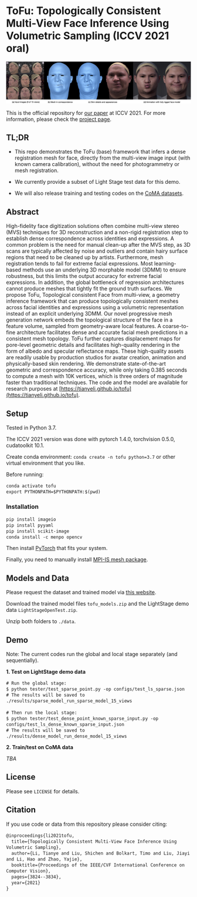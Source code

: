 # ToFu: Topologically Consistent Multi-View Face Inference Using Volumetric Sampling (ICCV 2021 oral)

![Teaser](media/teaser.jpg)

This is the official repository for [our paper](https://openaccess.thecvf.com/content/ICCV2021/papers/Li_Topologically_Consistent_Multi-View_Face_Inference_Using_Volumetric_Sampling_ICCV_2021_paper.pdf) at ICCV 2021. For more information, please check the [project page](https://tianyeli.github.io/tofu).


## TL;DR

- This repo demonstrates the ToFu (base) framework that infers a dense registration mesh for face, directly from the multi-view image input (with known camera calibration), without the need for photogrammetry or mesh registration.

- We currently provide a subset of Light Stage test data for this demo.

- We will also release training and testing codes on the [CoMA datasets](https://coma.is.tue.mpg.de/).


## Abstract

High-fidelity face digitization solutions often combine multi-view stereo (MVS) techniques for 3D reconstruction and a non-rigid registration step to establish dense correspondence across identities and expressions. A common problem is the need for manual clean-up after the MVS step, as 3D scans are typically affected by noise and outliers and contain hairy surface regions that need to be cleaned up by artists. Furthermore, mesh registration tends to fail for extreme facial expressions. Most learning-based methods use an underlying 3D morphable model (3DMM) to ensure robustness, but this limits the output accuracy for extreme facial expressions. In addition, the global bottleneck of regression architectures cannot produce meshes that tightly fit the ground truth surfaces. We propose ToFu, Topological consistent Face from multi-view, a geometry inference framework that can produce topologically consistent meshes across facial identities and expressions using a volumetric representation instead of an explicit underlying 3DMM. Our novel progressive mesh generation network embeds the topological structure of the face in a feature volume, sampled from geometry-aware local features. A coarse-to-fine architecture facilitates dense and accurate facial mesh predictions in a consistent mesh topology. ToFu further captures displacement maps for pore-level geometric details and facilitates high-quality rendering in the form of albedo and specular reflectance maps. These high-quality assets are readily usable by production studios for avatar creation, animation and physically-based skin rendering. We demonstrate state-of-the-art geometric and correspondence accuracy, while only taking 0.385 seconds to compute a mesh with 10K vertices, which is three orders of magnitude faster than traditional techniques. The code and the model are available for research purposes at [https://tianyeli.github.io/tofu](https://tianyeli.github.io/tofu).


## Setup

Tested in Python 3.7.

The ICCV 2021 version was done with pytorch 1.4.0, torchvision 0.5.0, cudatoolkit 10.1.

Create conda environment: `conda create -n tofu python=3.7` or other virtual environment that you like.

Before running:
```
conda activate tofu
export PYTHONPATH=$PYTHONPATH:$(pwd)
```


### Installation

```
pip install imageio
pip install pyyaml
pip install scikit-image
conda install -c menpo opencv
```

Then install [PyTorch](https://pytorch.org/get-started/locally/) that fits your system.

Finally, you need to manually install [MPI-IS mesh package](https://github.com/MPI-IS/mesh).


## Models and Data

Please request the dataset and trained model via [this website](https://vgl.ict.usc.edu/Software/ToFu/).

Download the trained model files `tofu_models.zip` and the LightStage demo data `LightStageOpenTest.zip`.

Unzip both folders to `./data`.


## Demo

Note: The current codes run the global and local stage separately (and sequentially).


**1. Test on LightStage demo data**
```
# Run the global stage:
$ python tester/test_sparse_point.py -op configs/test_ls_sparse.json
# The results will be saved to ./results/sparse_model_run_sparse_model_15_views

# Then run the local stage:
$ python tester/test_dense_point_known_sparse_input.py -op configs/test_ls_dense_known_sparse_input.json
# The results will be saved to ./results/dense_model_run_dense_model_15_views
```


**2. Train/test on CoMA data**

*TBA*


## License

Please see `LICENSE` for details.


## Citation

If you use code or data from this repository please consider citing:

```commandline
@inproceedings{li2021tofu,
  title={Topologically Consistent Multi-View Face Inference Using Volumetric Sampling},
  author={Li, Tianye and Liu, Shichen and Bolkart, Timo and Liu, Jiayi and Li, Hao and Zhao, Yajie},
  booktitle={Proceedings of the IEEE/CVF International Conference on Computer Vision},
  pages={3824--3834},
  year={2021}
}
```
